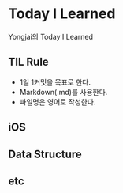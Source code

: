 # Today I Learned
Yongjai의 Today I Learned

## TIL Rule
* 1일 1커밋을 목표로 한다.
* Markdown(.md)를 사용한다.
* 파일명은 영어로 작성한다.

## iOS

## Data Structure

## etc
